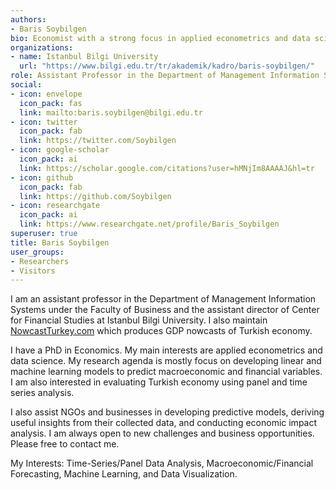 ```yaml
---
authors:
- Baris Soybilgen
bio: Economist with a strong focus in applied econometrics and data science.
organizations:
- name: Istanbul Bilgi University
  url: "https://www.bilgi.edu.tr/tr/akademik/kadro/baris-soybilgen/"
role: Assistant Professor in the Department of Management Information Systems
social:
- icon: envelope
  icon_pack: fas
  link: mailto:baris.soybilgen@bilgi.edu.tr
- icon: twitter
  icon_pack: fab
  link: https://twitter.com/Soybilgen
- icon: google-scholar
  icon_pack: ai
  link: https://scholar.google.com/citations?user=hMNjIm8AAAAJ&hl=tr
- icon: github
  icon_pack: fab
  link: https://github.com/Soybilgen
- icon: researchgate
  icon_pack: ai
  link: https://www.researchgate.net/profile/Baris_Soybilgen
superuser: true
title: Baris Soybilgen
user_groups:
- Researchers
- Visitors
---
```


I am an assistant professor in the Department of Management Information Systems under the Faculty of Business and the assistant director of Center for Financial Studies at Istanbul Bilgi University. I also maintain [NowcastTurkey.com](NowcastTurkey.com) which produces GDP nowcasts of Turkish economy.

I have a PhD in Economics. My main interests are applied econometrics and data science. My research agenda is mostly focus on developing linear and machine learning models to predict macroeconomic and financial variables. I am also interested in evaluating Turkish economy using panel and time series analysis.

I also assist NGOs and businesses in developing predictive models, deriving useful insights from their collected data, and conducting economic impact analysis. I am always open to new challenges and business opportunities. Please free to contact me.

My Interests: Time-Series/Panel Data Analysis, Macroeconomic/Financial Forecasting, Machine Learning, and Data Visualization.